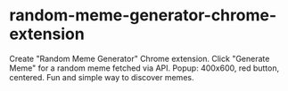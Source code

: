 # random-meme-generator-chrome-extension
 Create "Random Meme Generator" Chrome extension. Click "Generate Meme" for a random meme fetched via API. Popup: 400x600, red button, centered. Fun and simple way to discover memes.
